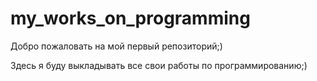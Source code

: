 # my_works_on_programming
Добро пожаловать на мой первый репозиторий;)

Здесь я буду выкладывать все свои работы по программированию;)
